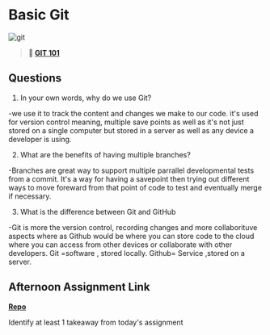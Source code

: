 # Basic Git

![git](https://git-scm.com/images/branching-illustration@2x.png)

> **📖 [GIT 101](https://codeworksacademy.com/fs-student-guide/resources/wk1/01-GIT)**

## Questions

1. In your own words, why do we use Git?

-we use it to track the content and changes we make to our code. it's used for version control meaning, multiple save points as well as it's not just stored on a single computer but stored in a server as well as any device a developer is using.

2. What are the benefits of having multiple branches?

-Branches are great way  to support multiple parrallel developmental tests from a commit.
 It's a way for having a savepoint then trying out different ways to move foreward from that point of code  to test and eventually merge if necessary. 


3. What is the difference between Git and GitHub

-Git is more the version control, recording changes and more collaborituve aspects where as 
Github would be where you can store code to the cloud where you can access from other devices or collaborate with other developers.
Git =software , stored locally.
Github= Service ,stored on a server.


## Afternoon Assignment Link

**[Repo](https://github.com/TungLe0319/<ASSIGNMENT_REPO>)**

Identify at least 1 takeaway from today's assignment
